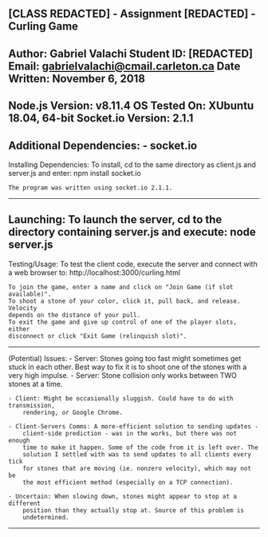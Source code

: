 [CLASS REDACTED] - Assignment [REDACTED] - Curling Game
------------------------------------------------------------------------------------------
Author: Gabriel Valachi
Student ID: [REDACTED]
Email: gabrielvalachi@cmail.carleton.ca
Date Written: November 6, 2018
------------------------------------------------------------------------------------------
Node.js Version: v8.11.4
OS Tested On: XUbuntu 18.04, 64-bit
Socket.io Version: 2.1.1
------------------------------------------------------------------------------------------
Additional Dependencies:
	- socket.io
------------------------------------------------------------------------------------------
Installing Dependencies:
	To install, cd to the same directory as client.js and server.js
	and enter:
		npm install socket.io
	
	The program was written using socket.io 2.1.1.
------------------------------------------------------------------------------------------
Launching:
	To launch the server, cd to the directory containing server.js and execute:
		node server.js
------------------------------------------------------------------------------------------
Testing/Usage:
	To test the client code, execute the server and connect with a web browser to:
		http://localhost:3000/curling.html
	
	To join the game, enter a name and click on "Join Game (if slot available)".
	To shoot a stone of your color, click it, pull back, and release. Velocity
	depends on the distance of your pull.
	To exit the game and give up control of one of the player slots, either
	disconnect or click "Exit Game (relinquish slot)".
------------------------------------------------------------------------------------------
(Potential) Issues:
	- Server: Stones going too fast might sometimes get stuck in each other.
		Best way to fix it is to shoot one of the stones with a very high
		impulse.
	- Server: Stone collision only works between TWO stones at a time.

	- Client: Might be occasionally sluggish. Could have to do with transmission,
		rendering, or Google Chrome.

	- Client-Servers Comms: A more-efficient solution to sending updates -
		client-side prediction - was in the works, but there was not enough
		time to make it happen. Some of the code from it is left over. The
		solution I settled with was to send updates to all clients every tick
		for stones that are moving (ie. nonzero velocity), which may not be
		the most efficient method (especially on a TCP connection).

	- Uncertain: When slowing down, stones might appear to stop at a different
		position than they actually stop at. Source of this problem is
		undetermined.
------------------------------------------------------------------------------------------
